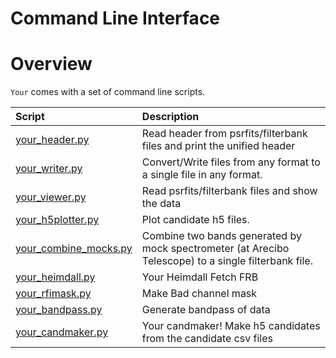 
Command Line Interface
======================

# Overview


`Your` comes with a set of command line scripts.  

|Script|Description|
| :--- | :--- |
|[your_header.py](bin/your_header.md)|Read header from psrfits/filterbank files and print the unified header|
|[your_writer.py](bin/your_writer.md)|Convert/Write files from any format to a single file in any format.|
|[your_viewer.py](bin/your_viewer.md)|Read psrfits/filterbank files and show the data|
|[your_h5plotter.py](bin/your_h5plotter.md)|Plot candidate h5 files.|
|[your_combine_mocks.py](bin/your_combine_mocks.md)|Combine two bands generated by mock spectrometer (at Arecibo Telescope) to a single filterbank file.|
|[your_heimdall.py](bin/your_heimdall.md)|Your Heimdall Fetch FRB|
|[your_rfimask.py](bin/your_rfimask.md)|Make Bad channel mask|
|[your_bandpass.py](bin/your_bandpass.md)|Generate bandpass of data|
|[your_candmaker.py](bin/your_candmaker.md)|Your candmaker! Make h5 candidates from the candidate csv files|
